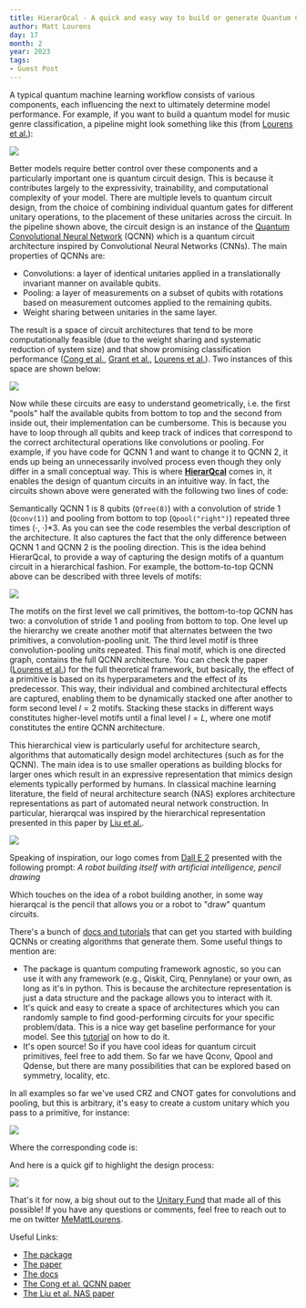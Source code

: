 ```yaml
---
title: HierarQcal - A quick and easy way to build or generate Quantum Convolutional Neural Networks
author: Matt Lourens
day: 17
month: 2
year: 2023
tags:
- Guest Post
---
```


A typical quantum machine learning workflow consists of various components, each influencing the next to ultimately determine model performance. For example, if you want to build a quantum model for music genre classification, a pipeline might look something like this (from [Lourens et al.](https://arxiv.org/abs/2210.15073#)):

![](/images/2023_hierarqcal_qcnn_pipeline.svg)

Better models require better control over these components and a particularly important one is quantum circuit design. This is because it contributes largely to the expressivity, trainability, and computational complexity of your model. There are multiple levels to quantum circuit design, from the choice of combining individual quantum gates for different unitary operations, to the placement of these unitaries across the circuit.
In the pipeline shown above, the circuit design is an instance of the [Quantum Convolutional Neural Network](https://www.nature.com/articles/s41567-019-0648-8) (QCNN) which is a quantum circuit architecture inspired by Convolutional Neural Networks (CNNs). The main properties of QCNNs are:

- Convolutions: a layer of identical unitaries applied in a translationally invariant manner on available qubits.
- Pooling: a layer of measurements on a subset of qubits with rotations based on measurement outcomes applied to the remaining qubits.
- Weight sharing between unitaries in the same layer.

The result is a space of circuit architectures that tend to be more computationally feasible (due to the weight sharing and systematic reduction of system size) and that show promising classification performance ([Cong et al.](https://www.nature.com/articles/s41567-019-0648-8), [Grant et al.](https://www.nature.com/articles/s41534-018-0116-9), [Lourens et al.](https://arxiv.org/abs/2210.15073#)). Two instances of this space are shown below:


![](/images/2023_hierarqcal_compare_right_inside.drawio.svg)


Now while these circuits are easy to understand geometrically, i.e. the first "pools" half the available qubits from bottom to top and the second from inside out, their implementation can be cumbersome. This is because you have to loop through all qubits and keep track of indices that correspond to the correct architectural operations like convolutions or pooling. For example, if you have code for QCNN 1 and want to change it to QCNN 2, it ends up being an unnecessarily involved process even though they only differ in a small conceptual way. This is where **[HierarQcal](https://github.com/matt-lourens/hierarqcal)** comes in, it enables the design of quantum circuits in an intuitive way. In fact, the circuits shown above were generated with the following two lines of code:

<script src="https://gist.github.com/matt-lourens/dd1913e04d9d46ec0402cab907541614.js"></script>

Semantically QCNN 1 is 8 qubits (`Qfree(8)`) with a convolution of stride 1 (`Qconv(1)`) and pooling from bottom to top (`Qpool("right")`) repeated three times ($\cdot$, $\cdot$)*3. As you can see the code resembles the verbal description of the architecture. It also captures the fact that the only difference between QCNN 1 and QCNN 2 is the pooling direction. This is the idea behind HierarQcal, to provide a way of capturing the design motifs of a quantum circuit in a hierarchical fashion. For example, the bottom-to-top QCNN above can be described with three levels of motifs:

![](/images/2023_hierarqcal_motifs.drawio.svg)

The motifs on the first level we call primitives, the bottom-to-top QCNN has two: a convolution of stride 1 and pooling from bottom to top. One level up the hierarchy we create another motif that alternates between the two primitives, a convolution-pooling unit. The third level motif is three convolution-pooling units repeated. This final motif, which is one directed graph, contains the full QCNN architecture. You can check the paper ([Lourens et al.](https://arxiv.org/abs/2210.15073#)) for the full theoretical framework, but basically, the effect of a primitive is based on its hyperparameters and the effect of its predecessor. This way, their individual and combined architectural effects are captured, enabling  them to be dynamically stacked one after another to form second level $l=2$ motifs. Stacking these stacks in different ways constitutes higher-level motifs until a final level $l=L$, where one motif constitutes the entire QCNN architecture. 

This hierarchical view is particularly useful for architecture search, algorithms that automatically design model architectures (such as for the QCNN). The main idea is to use smaller operations as building blocks for larger ones which result in an expressive representation that mimics design elements typically performed by humans. In classical machine learning literature, the field of neural architecture search (NAS) explores architecture representations as part of automated neural network construction. In particular, hierarqcal was inspired by the hierarchical representation presented in this paper by [Liu et al.](https://openreview.net/pdf?id=BJQRKzbA-).

![](/images/2023_hierarqcal_dalle_img.png)

Speaking of inspiration, our logo comes from [Dall E 2](https://openai.com/dall-e-2/) presented with the following prompt: *A robot building itself with artificial intelligence, pencil drawing*

Which touches on the idea of a robot building another, in some way hierarqcal is the pencil that allows you or a robot to "draw" quantum circuits.
<br/>

There's a bunch of [docs and tutorials](https://matt-lourens.github.io/hierarqcal/getting_started.html#basic-usage) that can get you started with building QCNNs or creating algorithms that generate them. Some useful things to mention are:

- The package is quantum computing framework agnostic, so you can use it with any framework (e.g., Qiskit, Cirq, Pennylane) or your own, as long as it's in python. This is because the architecture representation is just a data structure and the package allows you to interact with it.
- It's quick and easy to create a space of architectures which you can randomly sample to find good-performing circuits for your specific problem/data. This is a nice way get baseline performance for your model. See this [tutorial](https://matt-lourens.github.io/hierarqcal/examples/examples_cirq.html#random-qcnns) on how to do it. 
- It's open source! So if you have cool ideas for quantum circuit primitives, feel free to add them. So far we have Qconv, Qpool and Qdense, but there are many possibilities that can be explored based on symmetry, locality, etc.

In all examples so far we've used CRZ and CNOT gates for convolutions and pooling, but this is arbitrary, it's easy to create a custom unitary which you pass to a primitive, for instance:

![](/images/2023_hierarqcal_convstride.drawio.svg)

Where the corresponding code is:
<script src="https://gist.github.com/matt-lourens/6cc14d37209de07abd707804f1b0219e.js"></script>

And here is a quick gif to highlight the design process:

![](/images/2023_hierarqcal_code.gif)

That's it for now, a big shout out to the [Unitary Fund](https://unitary.foundation/) that made all of this possible! If you have any questions or comments, feel free to reach out to me on twitter [MeMattLourens](https://twitter.com/MeMattLourens).

Useful Links:

- [The package](https://github.com/matt-lourens/hierarqcal)
- [The paper](https://arxiv.org/abs/2210.15073#)
- [The docs](https://matt-lourens.github.io/hierarqcal/getting_started.html#basic-usage)
- [The Cong et al. QCNN paper](https://www.nature.com/articles/s41567-019-0648-8)
- [The Liu et al. NAS paper](https://openreview.net/pdf?id=BJQRKzbA-)

<!--
Thanks for contributing a blog post to the UF site!

Some quick tips:
- Use the `title` field to set the title of your post, no first level header needed.
- Standard markdown formatting is supported (code blocks, links, images, etc.)
  - Put images for your post in the `images` folder.
- If you need further custom formatting, direct html will work here as well.
- 
pandoc --standalone --template pandoc-template.html ./_markdown/2023_hierarqcal.md -o 2023_hierarqcal.html

NOTE: If this post needs external attribution, include the line below at the very top.
> _This blog was originally posted [here](), and is reproduced with the author's permission._ -->
